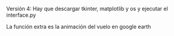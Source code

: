 Versión 4: 
Hay que descargar tkinter, matplotlib y os y ejecutar el interface.py

La función extra es la animación del vuelo en google earth